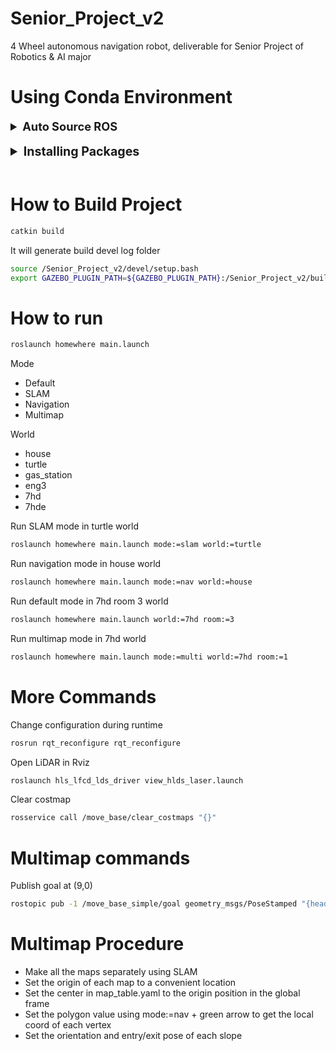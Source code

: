 # Senior_Project_v2

4 Wheel autonomous navigation robot, deliverable for Senior Project of Robotics &amp; AI major


# Using Conda Environment

<details>
  <summary style="font-size:1.3em; font-weight:bold; cursor:pointer;">
    Auto Source ROS
  </summary>
    <div><br>

```bash
## Open (or create) the Conda activate.d script:
nano ~/miniforge3/envs/<YOUR_ENV_NAME>/etc/conda/activate.d/auto_source_ros.sh
```

```bash
#  Inside auto_source_ros.sh
## Source your ROS workspace
source /home/username/path/to/project/Senior_Project_v2/devel/setup.bash

## Append your build plugins to GAZEBO_PLUGIN_PATH
export GAZEBO_PLUGIN_PATH="${GAZEBO_PLUGIN_PATH}:/home/username/path/to/project/Senior_Project_v2/build/homewhere"
```

</details><br>

<details markdown="1">
  <summary style="font-size:1.4em; font-weight:bold; cursor:pointer;">
    Installing Packages
  </summary><br>

  <!-- Robostack -->
  <details markdown="1">
    <summary style="font-size:1.2em; font-weight:bold; cursor:pointer;">
      Robostack packages
    </summary>
    <div>
      Please follow the tutorial here:
      <a href="https://robostack.github.io/GettingStarted.html">RoboStack</a>
  </div>

```bash
mamba install ros-noetic-desktop-full compilers cmake pkg-config make ninja \
colcon-common-extensions catkin_tools rosdep
```

  </details><br>

  <!-- Turtlebot3 -->
  <details markdown="1">
    <summary style="font-size:1.2em; font-weight:bold; cursor:pointer;">
      Turtlebot3 packages
    </summary>

```bash
mamba install ros-noetic-joy ros-noetic-teleop-twist-joy ros-noetic-teleop-twist-keyboard \
ros-noetic-laser-proc ros-noetic-rgbd-launch ros-noetic-rosserial-arduino \
ros-noetic-rosserial-python ros-noetic-rosserial-client ros-noetic-rosserial-msgs \
ros-noetic-amcl ros-noetic-map-server ros-noetic-move-base ros-noetic-urdf \
ros-noetic-xacro ros-noetic-compressed-image-transport ros-noetic-rqt* \
ros-noetic-rviz ros-noetic-gmapping ros-noetic-navigation \
ros-noetic-interactive-markers ros-noetic-dynamixel-sdk \
ros-noetic-turtlebot3-msgs ros-noetic-turtlebot3 ros-noetic-turtlebot3-gazebo
```
  </details><br>

  <!-- Other packages -->
  <details markdown="1">
    <summary style="font-size:1.2em; font-weight:bold; cursor:pointer;">
      Other packages
    </summary>

```bash
mamba install ros-noetic-gazebo-ros-pkgs ros-noetic-gazebo-ros-control \
ros-noetic-global-planner ros-noetic-dwa-local-planner ros-noetic-teb-local-planner \
ros-noetic-costmap-converter ros-noetic-libg2o ros-noetic-mbf-costmap-core \
ros-noetic-mbf-abstract-core ros-noetic-mbf-msgs ros-noetic-mbf-utility
```

  </details><br>

  <!-- Fix Gazebo -->
  <details markdown="1">
    <summary style="font-size:1.2em; font-weight:bold; cursor:pointer;">
      Fix Gazebo
    </summary>

```bash
mamba install console_bridge cppzmq cryptography dartsim imath eigen freeglut \
gazebo=11.14.0 gstreamer gst-plugins-base libdrm libevent libfreetype \
libignition-cmake2 libignition-common3 libignition-fuel-tools4 \
libignition-math6 libignition-msgs5 libode ogre orocos-kdl pcl simbody \
tinyxml2 vtk
```

  </details>

</details><br>


# How to Build Project

```bash
catkin build
```

It will generate build devel log folder

```bash
source /Senior_Project_v2/devel/setup.bash
export GAZEBO_PLUGIN_PATH=${GAZEBO_PLUGIN_PATH}:/Senior_Project_v2/build/homewhere
```

# How to run

```bash
roslaunch homewhere main.launch
```

Mode

- Default
- SLAM
- Navigation
- Multimap

World

- house
- turtle
- gas_station
- eng3
- 7hd
- 7hde



Run SLAM mode in turtle world

```bash
roslaunch homewhere main.launch mode:=slam world:=turtle
```

Run navigation mode in house world

```bash
roslaunch homewhere main.launch mode:=nav world:=house
```

Run default mode in 7hd room 3 world

```bash
roslaunch homewhere main.launch world:=7hd room:=3
```

Run multimap mode in 7hd world

```bash
roslaunch homewhere main.launch mode:=multi world:=7hd room:=1
```

# More Commands

Change configuration during runtime

```bash
rosrun rqt_reconfigure rqt_reconfigure
```

Open LiDAR in Rviz

```bash
roslaunch hls_lfcd_lds_driver view_hlds_laser.launch
```

Clear costmap

```bash
rosservice call /move_base/clear_costmaps "{}"
```

# Multimap commands

Publish goal at (9,0)

```bash
rostopic pub -1 /move_base_simple/goal geometry_msgs/PoseStamped "{header: {frame_id: 'map'}, pose: {position: {x: 9.0, y: 0.0, z: 0.0}, orientation: {x: 0.0, y: 0.0, z: 0.0, w: 1.0}}}"
```

# Multimap Procedure

- Make all the maps separately using SLAM
- Set the origin of each map to a convenient location
- Set the center in map_table.yaml to the origin position in the global frame
- Set the polygon value using mode:=nav + green arrow to get the local coord of each vertex
- Set the orientation and entry/exit pose of each slope

